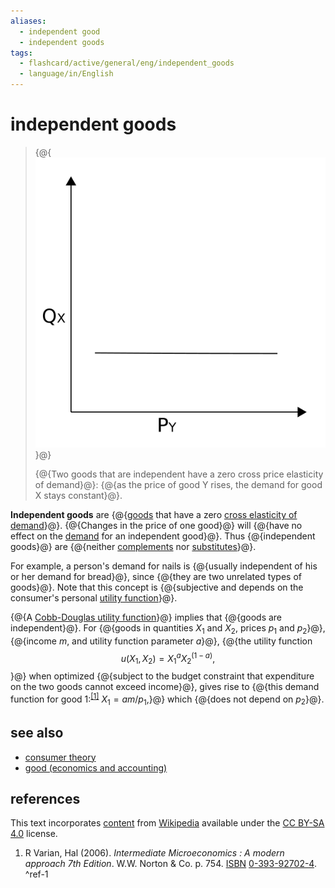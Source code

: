 ```yaml
---
aliases:
  - independent good
  - independent goods
tags:
  - flashcard/active/general/eng/independent_goods
  - language/in/English
---
```


# independent goods

> {@{![two goods that are independent have a zero cross price elasticity of demand](../../archives/Wikimedia%20Commons/Cross%20elasticity%20of%20demand%20independent.svg)}@}
>
> {@{Two goods that are independent have a zero cross price elasticity of demand}@}: {@{as the price of good Y rises, the demand for good X stays constant}@}. <!--SR:!2029-02-06,1203,350!2025-11-19,285,330!2025-11-17,284,330-->

__Independent goods__ are {@{[goods](goods.md) that have a zero [cross elasticity of demand](cross%20elasticity%20of%20demand.md)}@}. {@{Changes in the price of one good}@} will {@{have no effect on the [demand](demand.md) for an independent good}@}. Thus {@{independent goods}@} are {@{neither [complements](complementary%20good.md) nor [substitutes](substitute%20good.md)}@}. <!--SR:!2025-11-29,294,330!2025-11-20,286,330!2029-02-16,1210,350!2025-11-03,274,330!2025-11-05,276,330-->

For example, a person's demand for nails is {@{usually independent of his or her demand for bread}@}, since {@{they are two unrelated types of goods}@}. Note that this concept is {@{subjective and depends on the consumer's personal [utility function](utility.md#functions)}@}. <!--SR:!2029-02-16,1211,350!2025-11-15,282,330!2025-11-28,293,330-->

{@{A [Cobb-Douglas utility function](Cobb–Douglas%20production%20function.md)}@} implies that {@{goods are independent}@}. For {@{goods in quantities _X_<sub>1</sub> and _X_<sub>2</sub>, prices _p_<sub>1</sub> and _p_<sub>2</sub>}@}, {@{income _m_, and utility function parameter _a_}@}, {@{the utility function $$u(X_{1},X_{2})=X_{1}^{a}X_{2}^{(1-a)},$$}@} when optimized {@{subject to the budget constraint that expenditure on the two goods cannot exceed income}@}, gives rise to {@{this demand function for good 1:<sup>[\[1\]](#^ref-1)</sup> $X_{1}=am/p_{1},$}@} which {@{does not depend on _p_<sub>2</sub>}@}. <!--SR:!2026-06-18,426,310!2025-11-21,287,330!2027-11-08,821,330!2025-11-16,283,330!2025-11-27,292,330!2026-03-16,325,290!2026-03-04,343,290!2027-10-14,811,330-->

## see also

- [consumer theory](consumer%20choice.md)
- [good (economics and accounting)](goods.md)

## references

This text incorporates [content](https://en.wikipedia.org/wiki/independent_goods) from [Wikipedia](Wikipedia.md) available under the [CC BY-SA 4.0](https://creativecommons.org/licenses/by-sa/4.0/) license.

1. R Varian, Hal (2006). _Intermediate Microeconomics : A modern approach 7th Edition_. W.W. Norton & Co. p. 754. [ISBN](ISBN.md) [0-393-92702-4](https://en.wikipedia.org/wiki/Special:BookSources/0-393-92702-4). <a id="^ref-1"></a>^ref-1
